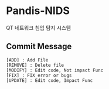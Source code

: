 # Pandis-NIDS
QT 네트워크 침입 탐지 시스템
## Commit Message
```
[ADD] : Add File
[REMOVE] : Delete file
[MODIFY] : Edit code, Not impact Func
[FIX] : FIX error or bugs
[UPDATE] : Edit code, Impact Func
```
